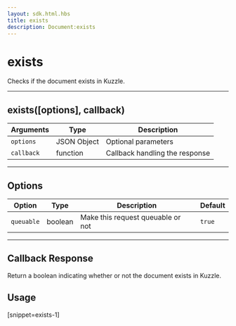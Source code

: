```yaml
---
layout: sdk.html.hbs
title: exists
description: Document:exists
---
```

  

# exists
Checks if the document exists in Kuzzle.

---

## exists([options], callback)

| Arguments | Type | Description |
|---------------|---------|----------------------------------------|
| ``options`` | JSON Object | Optional parameters |
| ``callback`` | function | Callback handling the response |

---

## Options

| Option | Type | Description | Default |
|---------------|---------|----------------------------------------|---------|
| ``queuable`` | boolean | Make this request queuable or not | ``true`` |

---

## Callback Response

Return a boolean indicating whether or not the document exists in Kuzzle.

## Usage

[snippet=exists-1]
